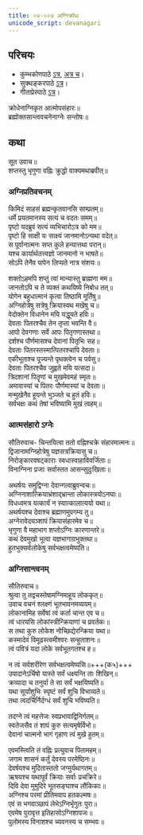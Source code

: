 ```yaml
---
title: ०४-००७ अग्निक्रोधः
unicode_script: devanagari
---
```


## परिचयः
- कुम्भकोणपाठे [ऽत्र](https://archive.org/details/mahAbhArata-kumbhakoNam/page/n369), [अत्र च](https://sanskritdocuments.org/mirrors/mahabharata/mbhK/mahabharata-k-01-sa.html)।
- सुक्थङ्करपाठे [ऽत्र](http://bombay.indology.info/mahabharata/text/UD/MBh01.txt)।
- गीताप्रेस्पाठे [ऽत्र](https://archive.org/stream/mahabharata01ramauoft#page/564/mode/2up)।

क्रोधेनाग्निकृत आत्मोपसंहारः॥  
ब्रह्मोक्तसान्त्ववचनेनाग्नेः सन्तोषः॥  


## कथा

 सूत उवाच॥  
शप्तस्तु भृगुणा वह्निः क्रुद्धो वाक्यमथाब्रवीत्॥  

### अग्निप्रतिवचनम्
किमिदं साहसं ब्रह्मन्कृतवानसि साम्प्रतम्॥  
धर्मे प्रयतमानस्य सत्यं च वदतः समम्॥  
पृष्टो यदब्रुवं सत्यं व्यभिचारोऽत्र को मम॥  
पृष्टो हि साक्षी यः साक्ष्यं जानमानोऽन्यथा वदेत्॥  
स पूर्वानात्मनः सप्त कुले हन्यात्तथा परान्॥  
यश्च कार्यार्थतत्त्वज्ञो जानमानो न भाषते॥  
सोऽपि तेनैव पापेन लिप्यते नात्र संशयः॥  

शक्तोऽहमपि शप्तुं त्वां मान्यास्तु ब्राह्मणा मम॥  
जानतोऽपि च ते व्यक्तं कथयिष्ये निबोध तत्॥  
योगेन बहुधात्मानं कृत्वा तिष्ठामि मूर्तिषु॥  
अग्निहोत्रेषु सत्रेषु क्रियास्वथ मखेषु च॥  
वेदोक्तेन विधानेन मयि यद्धूयते हविः॥  
देवताः पितरश्चैव तेन तृप्ता भवन्ति वै॥  
आपो देवगणाः सर्वे आपः पितृगणास्तथा॥  
दर्शश्च पौर्णमासश्च देवानां पितृभिः सह॥  
देवताः पितरस्तस्मात्पितरश्चापि देवताः॥  
एकीभूताश्च पूज्यन्ते पृथक्त्वेन च पर्वसु॥  
देवताः पितरश्चैव जुह्वते मयि यत्सदा॥  
त्रिदशानां पितॄणां च मुखमेवमहं स्मृतः॥  
अमावास्यां च पितरः पौर्णमास्यां च देवताः॥  
मन्मुखेनैव हूयन्ते भुञ्जते च हुतं हविः॥  
सर्वभक्षः कथं तेषां भविष्यामि मुखं त्वहम्॥  

### आत्मसंहारो ऽग्नेः
सौतिरुवाच-
चिन्तयित्वा ततो वह्निश्चक्रे संहारमात्मनः॥  
द्विजानामग्निहोत्रेषु यज्ञसत्रक्रियासु च॥  
निरोङ्कारवषट्काराः स्वधास्वाहाविवर्जिताः॥  
विनाग्निना प्रजाः सर्वास्तत आसन्सुदुःखिताः॥  

अथर्षयः समुद्विग्ना देवान्गत्वाब्रुवन्वचः॥  
अग्निनाशात्क्रियाभ्रंशाद्भ्रान्ता लोकास्त्रयोऽनघाः॥  
विधध्वमत्र यत्कार्यं न स्यात्कालात्ययो यथा॥  
अथर्षयश्च देवाश्च ब्रह्माणमुपगम्य तु॥  
अग्नेरावेदयञ्शापं क्रियासंहारमेव च॥  
भृगुणा वै महाभाग शप्तोऽग्निः कारणान्तरे॥  
कथं देवमुखो भूत्वा यज्ञभागाग्रभुक्तथा॥  
हुतभुक्सर्वलोकेषु सर्वभक्षत्वमेष्यति॥  

### अग्निसान्त्वनम्
सौतिरुवाच॥   
श्रुत्वा तु तद्वचस्तेषामग्निमाहूय लोककृत्॥  
उवाच वचनं श्लक्ष्णं भूतभावनमव्ययम्॥  
लोकानामिह सर्वेषां त्वं कर्ता चान्त एव च॥  
त्वं धारयसि लोकांस्त्रीन्क्रियाणां च प्रवर्तकः॥  
स तथा कुरु लोकेश नोच्छिद्येरन्क्रिया यथा॥  
कस्मादेवं विमूढस्त्वमीश्वरः सन्हुताशनः॥  
त्वं पवित्रं यदा लोके सर्वभूतगतश्च ह॥  

न त्वं सर्वशरीरेण सर्वभक्षत्वमेष्यसि॥+++(क५)+++  
उपादानेऽर्चिषो यास्ते सर्वं धक्ष्यन्ति ताः शिखिन्॥  
क्रव्यादा च तनुर्या ते सा सर्वं भक्षयिष्यति॥  
यथा सूर्यांशुभिः स्पृष्टं सर्वं शुचि विभाव्यते॥  
तथा त्वदर्चिर्निर्दग्धं सर्वं शुचि भविष्यति॥  

तदग्ने त्वं महत्तेजः स्वप्रभावाद्विनिर्गतम्॥  
स्वतेजसैव तं शापं कुरु सत्यमृषेर्विभो॥  
देवानां चात्मनो भागं गृहाण त्वं मुखे हुतम्॥  

एवमस्त्विति तं वह्निः प्रत्युवाच पितामहम्॥  
जगाम शासनं कर्तुं देवस्य परमेष्ठिनः॥  
देवर्षयश्च मुदितास्ततो जग्मुर्यथागतम्॥  
ऋषयश्च यथापूर्वं क्रियाः सर्वाः प्रचक्रिरे॥  
दिवि देवा मुमुदिरे भूतसङ्घाश्च लौकिकाः॥  
अग्निश्च परमां प्रीतिमवाप हतकल्मषः॥  
एवं स भगवाञ्छापं लेभेऽग्निर्भृगुतः पुरा॥   
एवमेष पुरावृत्त इतिहासोऽग्निशापजः॥  
पुलोमस्य विनाशश्च च्यवनस्य च सम्भवः॥  
